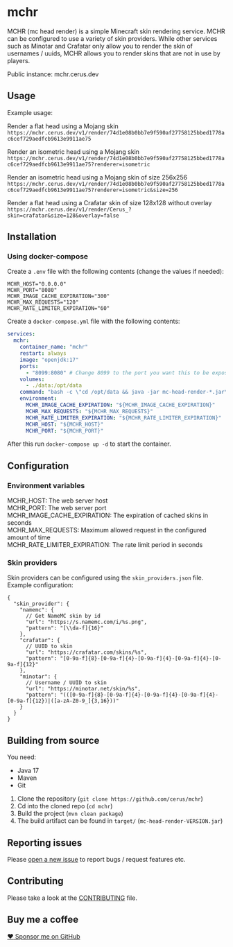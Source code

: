 # mchr

MCHR (mc head render) is a simple Minecraft skin rendering service. MCHR can be configured to use a variety of skin providers. While other services
such as Minotar and Crafatar only allow you to render the skin of usernames / uuids, MCHR allows you to render skins that are not in use by players.

Public instance: mchr.cerus.dev

## Usage

Example usage:

Render a flat head using a Mojang skin\
`https://mchr.cerus.dev/v1/render/74d1e08b0bb7e9f590af27758125bbed1778ac6cef729aedfcb9613e9911ae75`

Render an isometric head using a Mojang skin\
`https://mchr.cerus.dev/v1/render/74d1e08b0bb7e9f590af27758125bbed1778ac6cef729aedfcb9613e9911ae75?renderer=isometric`

Render an isometric head using a Mojang skin of size 256x256\
`https://mchr.cerus.dev/v1/render/74d1e08b0bb7e9f590af27758125bbed1778ac6cef729aedfcb9613e9911ae75?renderer=isometric&size=256`

Render a flat head using a Crafatar skin of size 128x128 without overlay\
`https://mchr.cerus.dev/v1/render/Cerus_?skin=crafatar&size=128&overlay=false`

## Installation

### Using docker-compose

Create a `.env` file with the following contents (change the values if needed):

```
MCHR_HOST="0.0.0.0"
MCHR_PORT="8080"
MCHR_IMAGE_CACHE_EXPIRATION="300"
MCHR_MAX_REQUESTS="120"
MCHR_RATE_LIMITER_EXPIRATION="60"
```

Create a `docker-compose.yml` file with the following contents:

```yaml
services:
  mchr:
    container_name: "mchr"
    restart: always
    image: "openjdk:17"
    ports:
      - "8099:8080" # Change 8099 to the port you want this to be exposed on
    volumes:
      - ./data:/opt/data
    command: "bash -c \"cd /opt/data && java -jar mc-head-render-*.jar\""
    environment:
      MCHR_IMAGE_CACHE_EXPIRATION: "${MCHR_IMAGE_CACHE_EXPIRATION}"
      MCHR_MAX_REQUESTS: "${MCHR_MAX_REQUESTS}"
      MCHR_RATE_LIMITER_EXPIRATION: "${MCHR_RATE_LIMITER_EXPIRATION}"
      MCHR_HOST: "${MCHR_HOST}"
      MCHR_PORT: "${MCHR_PORT}"
```

After this run `docker-compose up -d` to start the container.

## Configuration

### Environment variables

MCHR_HOST: The web server host\
MCHR_PORT: The web server port\
MCHR_IMAGE_CACHE_EXPIRATION: The expiration of cached skins in seconds\
MCHR_MAX_REQUESTS: Maximum allowed request in the configured amount of time\
MCHR_RATE_LIMITER_EXPIRATION: The rate limit period in seconds

### Skin providers

Skin providers can be configured using the `skin_providers.json` file. Example configuration:

```json5
{
  "skin_provider": {
    "namemc": {
      // Get NameMC skin by id
      "url": "https://s.namemc.com/i/%s.png",
      "pattern": "[\\da-f]{16}"
    },
    "crafatar": {
      // UUID to skin
      "url": "https://crafatar.com/skins/%s",
      "pattern": "[0-9a-f]{8}-[0-9a-f]{4}-[0-9a-f]{4}-[0-9a-f]{4}-[0-9a-f]{12}"
    },
    "minotar": {
      // Username / UUID to skin
      "url": "https://minotar.net/skin/%s",
      "pattern": "(([0-9a-f]{8}-[0-9a-f]{4}-[0-9a-f]{4}-[0-9a-f]{4}-[0-9a-f]{12})|([a-zA-Z0-9_]{3,16}))"
    }
  }
}
```

## Building from source

You need:

- Java 17
- Maven
- Git

1. Clone the repository (`git clone https://github.com/cerus/mchr`)
2. Cd into the cloned repo (`cd mchr`)
3. Build the project (`mvn clean package`)
4. The build artifact can be found in `target/` (`mc-head-render-VERSION.jar`)

## Reporting issues

Please [open a new issue](https://github.com/cerus/mchr/issues/new) to report bugs / request features etc.

## Contributing

Please take a look at the [CONTRIBUTING](CONTRIBUTING.md) file.

## Buy me a coffee

[:heart: Sponsor me on GitHub](https://github.com/sponsors/cerus)